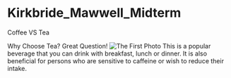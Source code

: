# Kirkbride_Mawwell_Midterm
Coffee VS Tea

































Why Choose Tea? Great Question!
<img scr="img/Tea Solves Everything.JPG" alt="The First Photo">
This is a popular beverage that you can drink with breakfast, lunch or dinner. It is also beneficial for persons who are sensitive to caffeine or wish to reduce their intake. 


